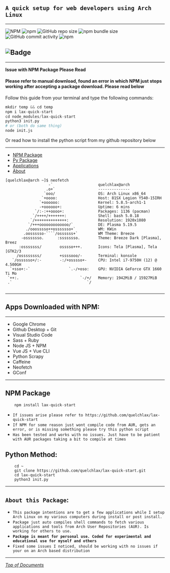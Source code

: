 ## `A quick setup for web developers using Arch Linux`

---

![NPM](https://img.shields.io/npm/l/lax-quick-start) ![npm](https://img.shields.io/npm/dw/lax-quick-start) ![GitHub repo size](https://img.shields.io/github/repo-size/quelchlax/lax-quick-start) ![npm bundle size](https://img.shields.io/bundlephobia/minzip/lax-quick-start) ![GitHub commit activity](https://img.shields.io/github/commit-activity/w/quelchlax/lax-quick-start) ![npm](https://img.shields.io/npm/dt/lax-quick-start)

## ![Badge](https://img.shields.io/badge/quelchlax-lax.quick.start-orange?style=flat-square)
---

**Issue with NPM Package Please Read**

#### Please refer to manual download, found an error in which NPM just stops working after accepting a package download. **Please read below**

Follow this guide from your terminal and type the following commands:
``` python
mkdir temp && cd temp
npm i lax-quick-start
cd node_modules/lax-quick-start
python3 init.py
# or (both do same thing)
node init.js
```
Or read how to install the python script from my github repository below

---

- [NPM Package](#NPM-Package)
- [Py Package](#Python-Method)
- [Applications](#Apps-Downloaded-with-NPM)
- [About](#About-this-Package)

``` shell
[quelchlax@arch ~]$ neofetch
                   -`                    quelchlax@arch 
                  .o+`                   -------------- 
                 `ooo/                   OS: Arch Linux x86_64 
                `+oooo:                  Host: 81SX Legion Y540-15IRH 
               `+oooooo:                 Kernel: 5.8.5-arch1-1 
               -+oooooo+:                Uptime: 6 mins 
             `/:-:++oooo+:               Packages: 1136 (pacman) 
            `/++++/+++++++:              Shell: bash 5.0.18 
           `/++++++++++++++:             Resolution: 1920x1080 
          `/+++ooooooooooooo/`           DE: Plasma 5.19.5 
         ./ooosssso++osssssso+`          WM: KWin 
        .oossssso-````/ossssss+`         WM Theme: Breeze 
       -osssssso.      :ssssssso.        Theme: Breeze Dark [Plasma], Breez 
      :osssssss/        osssso+++.       Icons: Tela [Plasma], Tela [GTK2/3 
     /ossssssss/        +ssssooo/-       Terminal: konsole 
   `/ossssso+/:-        -:/+osssso+-     CPU: Intel i7-9750H (12) @ 4.500GH 
  `+sso+:-`                 `.-/+oso:    GPU: NVIDIA GeForce GTX 1660 Ti Mo 
 `++:.                           `-/+/   Memory: 1942MiB / 15927MiB 
 .`                                 `/
                                                                 
```                  
---                                             

## **Apps Downloaded with NPM:**
---
- Google Chrome
- Github Desktop + Git
- Visual Studio Code 
- Sass + Ruby
- Node JS + NPM
- Vue JS + Vue CLI
- Python Scrapy
- Caffeine
- Neofetch
- GConf
---

## **NPM Package**
``` python
    npm install lax-quick-start
```

- `If issues arise please refer to https://github.com/quelchlax/lax-quick-start`
- `If NPM for some reason just wont compile code from AUR, gets an error, or is missing something please try this python script`
- `Has been tested and works with no issues. Just have to be patient with AUR packages taking a bit to compile at times`

## **Python Method:**
``` shell
    cd ~
    git clone https://github.com/quelchlax/lax-quick-start.git
    cd lax-quick-start
    python3 init.py
```
---

## `About this Package`:
- `This package intentions are to get a few applications while I setup Arch Linux on my various computers during install or post install.`
- `Package just auto compiles shell commands to fetch various applications and tools from Arch User Repositories (AUR). Is working for others to use.`
- **`Package is meant for personal use. Coded for experimental and educational use for myself and others`**
- `Fixed some issues I noticed, should be working with no issues if your on an Arch based distribution`

---

*[Top of Documents](#A-quick-setup-for-web-developers-using-Arch-Linux)*
